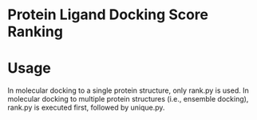 # Protein Ligand Docking Score Ranking

# Usage
In molecular docking to a single protein structure, only rank.py is used. In molecular docking to multiple protein structures (i.e., ensemble docking), rank.py is executed first, followed by unique.py.

